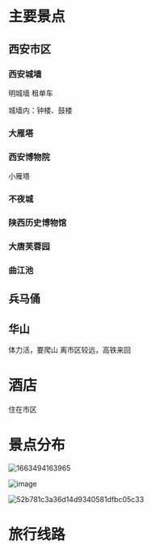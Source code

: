 # 主要景点
## 西安市区

### 西安城墙
明城墙
租单车

城墙内：钟楼、鼓楼

### 大雁塔

### 西安博物院 
小雁塔

### 不夜城

### 陕西历史博物馆

### 大唐芙蓉园

### 曲江池

## 兵马俑

## 华山
体力活，要爬山
离市区较远，高铁来回


# 酒店
住在市区

# 景点分布
![1663494163965](https://user-images.githubusercontent.com/15798755/190895976-0544aae0-f824-4686-9fec-af88a1e95e6d.jpg)


![image](https://user-images.githubusercontent.com/15798755/190895690-bbe04b13-1b12-493f-9f57-0269ffef4444.png)


![52b781c3a36d14d9340581dfbc05c33](https://user-images.githubusercontent.com/15798755/190885429-8f12eb8f-ce99-44af-9592-859ef4437ea9.jpg)


# 旅行线路



